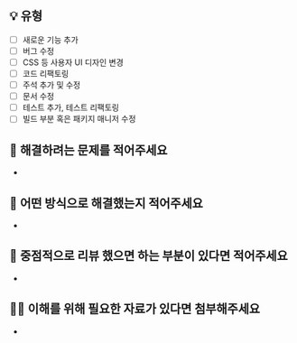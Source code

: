 ## 💡 유형
- [ ] 새로운 기능 추가
- [ ] 버그 수정
- [ ] CSS 등 사용자 UI 디자인 변경
- [ ] 코드 리팩토링
- [ ] 주석 추가 및 수정
- [ ] 문서 수정
- [ ] 테스트 추가, 테스트 리팩토링
- [ ] 빌드 부분 혹은 패키지 매니저 수정

## 💁 해결하려는 문제를 적어주세요
- 

## 🤔 어떤 방식으로 해결했는지 적어주세요
- 

## 🙋 중점적으로 리뷰 했으면 하는 부분이 있다면 적어주세요
- 

## 🧑‍🏫 이해를 위해 필요한 자료가 있다면 첨부해주세요
- 
